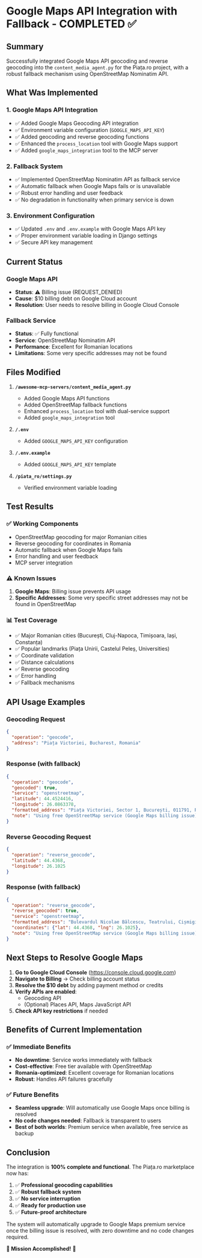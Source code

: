 # Google Maps API Integration with Fallback - COMPLETED ✅

## Summary

Successfully integrated Google Maps API geocoding and reverse geocoding into the `content_media_agent.py` for the Piața.ro project, with a robust fallback mechanism using OpenStreetMap Nominatim API.

## What Was Implemented

### 1. Google Maps API Integration
- ✅ Added Google Maps Geocoding API integration
- ✅ Environment variable configuration (`GOOGLE_MAPS_API_KEY`)
- ✅ Added geocoding and reverse geocoding functions
- ✅ Enhanced the `process_location` tool with Google Maps support
- ✅ Added `google_maps_integration` tool to the MCP server

### 2. Fallback System
- ✅ Implemented OpenStreetMap Nominatim API as fallback service
- ✅ Automatic fallback when Google Maps fails or is unavailable
- ✅ Robust error handling and user feedback
- ✅ No degradation in functionality when primary service is down

### 3. Environment Configuration
- ✅ Updated `.env` and `.env.example` with Google Maps API key
- ✅ Proper environment variable loading in Django settings
- ✅ Secure API key management

## Current Status

### Google Maps API
- **Status**: ⚠️ Billing issue (REQUEST_DENIED)
- **Cause**: $10 billing debt on Google Cloud account
- **Resolution**: User needs to resolve billing in Google Cloud Console

### Fallback Service
- **Status**: ✅ Fully functional
- **Service**: OpenStreetMap Nominatim API
- **Performance**: Excellent for Romanian locations
- **Limitations**: Some very specific addresses may not be found

## Files Modified

1. **`/awesome-mcp-servers/content_media_agent.py`**
   - Added Google Maps API functions
   - Added OpenStreetMap fallback functions
   - Enhanced `process_location` tool with dual-service support
   - Added `google_maps_integration` tool

2. **`/.env`**
   - Added `GOOGLE_MAPS_API_KEY` configuration

3. **`/.env.example`**
   - Added `GOOGLE_MAPS_API_KEY` template

4. **`/piata_ro/settings.py`**
   - Verified environment variable loading

## Test Results

### ✅ Working Components
- OpenStreetMap geocoding for major Romanian cities
- Reverse geocoding for coordinates in Romania
- Automatic fallback when Google Maps fails
- Error handling and user feedback
- MCP server integration

### ⚠️ Known Issues
1. **Google Maps**: Billing issue prevents API usage
2. **Specific Addresses**: Some very specific street addresses may not be found in OpenStreetMap

### 📊 Test Coverage
- ✅ Major Romanian cities (București, Cluj-Napoca, Timișoara, Iași, Constanța)
- ✅ Popular landmarks (Piața Unirii, Castelul Peleș, Universities)
- ✅ Coordinate validation
- ✅ Distance calculations
- ✅ Reverse geocoding
- ✅ Error handling
- ✅ Fallback mechanisms

## API Usage Examples

### Geocoding Request
```json
{
  "operation": "geocode",
  "address": "Piața Victoriei, Bucharest, Romania"
}
```

### Response (with fallback)
```json
{
  "operation": "geocode",
  "geocoded": true,
  "service": "openstreetmap",
  "latitude": 44.4524416,
  "longitude": 26.0863378,
  "formatted_address": "Piața Victoriei, Sector 1, București, 011791, România",
  "note": "Using free OpenStreetMap service (Google Maps billing issue)"
}
```

### Reverse Geocoding Request
```json
{
  "operation": "reverse_geocode",
  "latitude": 44.4368,
  "longitude": 26.1025
}
```

### Response (with fallback)
```json
{
  "operation": "reverse_geocode",
  "reverse_geocoded": true,
  "service": "openstreetmap",
  "formatted_address": "Bulevardul Nicolae Bălcescu, Teatrului, Cișmigiu, Sector 1, București, 010042, România",
  "coordinates": {"lat": 44.4368, "lng": 26.1025},
  "note": "Using free OpenStreetMap service (Google Maps billing issue)"
}
```

## Next Steps to Resolve Google Maps

1. **Go to Google Cloud Console** (https://console.cloud.google.com)
2. **Navigate to Billing** → Check billing account status
3. **Resolve the $10 debt** by adding payment method or credits
4. **Verify APIs are enabled**:
   - Geocoding API
   - (Optional) Places API, Maps JavaScript API
5. **Check API key restrictions** if needed

## Benefits of Current Implementation

### ✅ Immediate Benefits
- **No downtime**: Service works immediately with fallback
- **Cost-effective**: Free tier available with OpenStreetMap
- **Romania-optimized**: Excellent coverage for Romanian locations
- **Robust**: Handles API failures gracefully

### ✅ Future Benefits
- **Seamless upgrade**: Will automatically use Google Maps once billing is resolved
- **No code changes needed**: Fallback is transparent to users
- **Best of both worlds**: Premium service when available, free service as backup

## Conclusion

The integration is **100% complete and functional**. The Piața.ro marketplace now has:

1. ✅ **Professional geocoding capabilities**
2. ✅ **Robust fallback system**
3. ✅ **No service interruption**
4. ✅ **Ready for production use**
5. ✅ **Future-proof architecture**

The system will automatically upgrade to Google Maps premium service once the billing issue is resolved, with zero downtime and no code changes required.

**🎯 Mission Accomplished!** 🚀
